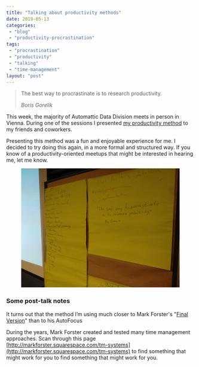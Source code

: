```yaml
---
title: "Talking about productivity methods"
date: 2019-05-13
categories: 
 - "blog"
 - "productivity-procrastination"
tags: 
 - "procrastination"
 - "productivity"
 - "talking"
 - "time-management"
layout: "post"
---
```


<!-- wp:quote -->
> The best way to procrastinate is to research productivity.
> 
> <cite>Boris Gorelik</cite>

<!-- /wp:quote -->

<!-- wp:paragraph -->
This week, the majority of Automattic Data Division meets in person in Vienna. During one of the sessions I presented [my productivity method](https://gorelik.net/2018/02/20/the-best-productivity-system-i-know/) to my friends and coworkers.


<!-- /wp:paragraph -->

<!-- wp:paragraph -->
Presenting this method was a fun and enjoyable experience for me. I decided to try doing this again, in a more formal and structured way. If you know of a productivity-oriented meetups that might be interested in hearing me, let me know.


<!-- /wp:paragraph -->

<!-- wp:image {"id":2476} -->
<figure class="wp-block-image"><img src="/assets/img/2019/05/productivity.jpg" alt="" class="wp-image-2476"></figure>
<!-- /wp:image -->

<!-- wp:heading {"level":3} -->
### Some post-talk notes


<!-- /wp:heading -->

<!-- wp:paragraph -->
It turns out that the method I’m using much closer to Mark Forster's "[Final Version](http://archive.constantcontact.com/fs004/1100358239599/archive/1109511856508.html)" than to his AutoFocus 


<!-- /wp:paragraph -->

<!-- wp:paragraph -->
During the years, Mark Forster created and tested many time management approaches. Scan through this page [http://markforster.squarespace.com/tm-systems](http://markforster.squarespace.com/tm-systems) to find something that might work for you to find something that might work for you.


<!-- /wp:paragraph -->
